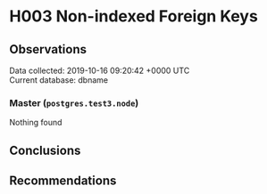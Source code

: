 # H003 Non-indexed Foreign Keys #

## Observations ##
Data collected: 2019-10-16 09:20:42 +0000 UTC  
Current database: dbname  


### Master (`postgres.test3.node`) ###



Nothing found



## Conclusions ##


## Recommendations ##

